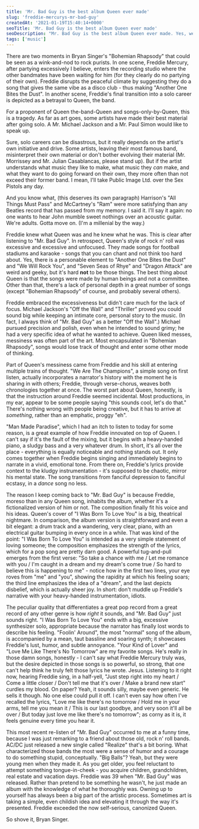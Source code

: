 ```yaml
---
title: 'Mr. Bad Guy is the best album Queen ever made'
slug: 'freddie-mercurys-mr-bad-guy'
createdAt: '2021-01-19T15:40:14+0000'
seoTitle: 'Mr. Bad Guy is the best album Queen ever made'
seoDescription: "Mr. Bad Guy is the best album Queen ever made. Yes, we know it's Freddie Mercury's sole solo album. Doesn't change a thing."
tags: ['music']
---
```


There are two moments in Bryan Singer's "Bohemian Rhapsody" that could be seen as a wink-and-nod to rock purists. In one scene, Freddie Mercury, after partying excessively I believe, enters the recording studio where the other bandmates have been waiting for him (for they clearly do no partying of their own). Freddie disrupts the peaceful climate by suggesting they do a song that gives the same vibe as a disco club - thus making "Another One Bites the Dust". In another scene, Freddie's final transition into a solo career is depicted as a betrayal to Queen, the band.

For a proponent of Queen the-band-Queen and songs-only-by-Queen, this is a tragedy. As far as art goes, some artists have made their best material after going solo. A Mr. Michael Jackson and a Mr. Paul Simon would like to speak up.

Sure, solo careers can be disastrous, but it really depends on the artist's own initiative and drive. Some artists, leaving their most famous band, misinterpret their own material or don't bother evolving their material (Mr. Morrissey and Mr. Julian Casablancas, please stand up). But if the artist understands what music they like to make, what music they _can_ make, and what they want to do going forward on their own, they more often than not exceed their former band. I mean, I'll take Public Image Ltd. over the Sex Pistols any day.

And you know what, (this deserves its own paragraph) Harrison's "All Things Must Pass" and McCartney's "Ram" were more satisfying than any Beatles record that has passed from my memory. I said it. I'll say it again: no one wants to hear John mumble sweet nothings over an acoustic guitar. We're adults. Gotta move on. (I'm a millenial by the way.)

Freddie knew what Queen was and he knew what he was. This is clear after listening to "Mr. Bad Guy". In retrospect, Queen's style of rock n' roll was excessive and excessive and unfocused. They made songs for football stadiums and karaoke - songs that you can chant and not think too hard about. Yes, there is a personable element to "Another One Bites the Dust" and "We Will Rock You", and "Seven Seas of Rhye" and "Dragon Attack" are weird and geeky, but it's hard **not** to be those things. The best thing about Queen is that the songs were made by human beings and not a committee. Other than that, there's a lack of personal depth in a great number of songs (except "Bohemian Rhapsody" of course, and probably several others).

Freddie embraced the excessiveness but didn't care much for the lack of focus. Michael Jackson's "Off the Wall" and "Thriller" proved you could sound big while keeping an intimate core, personal story to the music. (In fact, I always think of "Mr. Bad Guy" as a better "Off the Wall".) Michael pursued precision and polish, even when he intended to sound grimy; he had a very specific idea of what he wanted to achieve. Queen liked messes, messiness was often part of the art. Most encapsulated in "Bohemian Rhapsody", songs would lose track of thought and enter some other mode of thinking.

Part of Queen's messiness came from Freddie and his skill at entering multiple trains of thought. "We Are The Champions", a simple song on first listen, actually incorporates a narrator's history with the moment he is sharing in with others; Freddie, through verse-chorus, weaves both chronologies together at once. The worst part about Queen, honestly, is that the instruction around Freddie seemed incidental. Most productions, in my ear, appear to be some people saying "this sounds cool, let's do that." There's nothing wrong with people being creative, but it has to arrive at _something_, rather than an emphatic, proggy "eh".

"Man Made Paradise", which I had an itch to listen to today for some reason, is a great example of how Freddie innovated on top of Queen. I can't say if it's the fault of the mixing, but it begins with a heavy-handed piano, a sludgy bass and a very whatever drum. In short, it's all over the place - everything is equally noticeable and nothing stands out. It only comes together when Freddie begins singing and immediately begins to narrate in a vivid, emotional tone. From there on, Freddie's lyrics provide context to the kludgy instrumentation - it's supposed to be chaotic, mirror his mental state. The song transitions from fanciful depression to fanciful ecstasy, in a _dance_ song no less.

The reason I keep coming back to "Mr. Bad Guy" is because Freddie, moreso than in any Queen song, inhabits the album, whether it's a fictionalized version of him or not. The composition finally fit his voice and his ideas. Queen's cover of "I Was Born To Love You" is a big, theatrical nightmare. In comparison, the album version is straightforward and even a bit elegant: a drum track and a wandering, very clear, piano, with an electrical guitar bumping in every once in a while. That was kind of the point: "I Was Born To Love You" is intended as a very simple statement of loving someone; the composition emphasizes the strength of the lyrics, which for a pop song are pretty darn good. A powerful tug-and-pull emerges from the first verse: "So take a chance with me / Let me romance with you / I'm caught in a dream and my dream's come true / So hard to believe this is happening to me" - notice how in the first two lines, your eye roves from "me" and "you", showing the rapidity at which his feeling soars; the third line emphasizes the idea of a "dream", and the last depicts disbelief, which is actually sheer joy. In short: don't muddle up Freddie's narrative with your heavy-handed instrumentation, idiots.

The peculiar quality that differentiates a great pop record from a great record of any other genre is how _right_ it sounds, and "Mr. Bad Guy" just sounds right. "I Was Born To Love You" ends with a big, excessive synthesizer solo, appropriate because the narrator has finally lost words to describe his feeling. "Foolin' Around", the most "normal" song of the album, is accompanied by a mean, taut bassline and soaring synth; it showcases Freddie's lust, humor, and subtle annoyance. "Your Kind of Lover" and "Love Me Like There's No Tomorrow" are my favorite songs. He's really in those damn songs, honestly - I can't say what Freddie Mercury truly was, but the desire depicted in those songs is so powerful, so strong, that one can't help think he truly felt those lyrics he wrote. Jesus. Listening to it right now, hearing Freddie sing, in a half-yell, "Just step right into my heart / Come a little closer / Don't tell me that it's over / Make a brand new start" curdles my blood. On paper? Yeah, it sounds silly, maybe even generic. He sells it though. No one else could pull it off. I can't even say how often I've recalled the lyrics, "Love me like there's no tomorrow / Hold me in your arms, tell me you mean it / This is our last goodbye, and very soon it'll all be over / But today just love me like there's no tomorrow"; as corny as it is, it feels genuine every time you hear it.

This most recent re-listen of "Mr. Bad Guy" occurred to me at a funny time, because I was just remarking to a friend about those old, rock n' roll bands. AC/DC just released a new single called "Realize" that's a bit boring. What characterized those bands the most were a sense of humor and a courage to do something stupid, conceptually. "Big Balls"? Yeah, but they were young men when they made it. As you get older, you feel reluctant to attempt something tongue-in-cheek - you acquire children, grandchildren, real estate and vacation days. Freddie was 39 when "Mr. Bad Guy" was released. Rather than pretend to be something he wasn't, he just made an album with the knowledge of what he thoroughly was. Owning up to yourself has always been a big part of the artistic process. Sometimes art is taking a simple, even childish idea and elevating it through the way it's presented. Freddie exceeded the now self-serious, canonized Queen.

So shove it, Bryan Singer.
